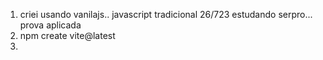 1) criei usando vanilajs.. javascript tradicional 26/723 estudando serpro... prova aplicada
2) npm create vite@latest 
3)
